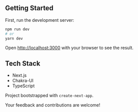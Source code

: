 ## Getting Started

First, run the development server:

```bash
npm run dev
# or
yarn dev
```

Open [http://localhost:3000](http://localhost:3000) with your browser to see the result.

## Tech Stack
- Next.js
- Chakra-UI
- TypeScript

Project bootstrapped with `create-next-app`.

Your feedback and contributions are welcome!

